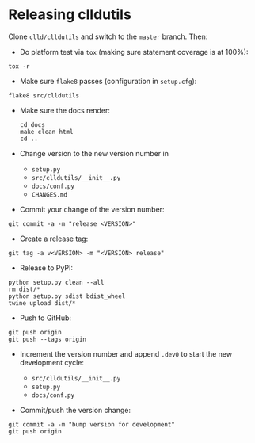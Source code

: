 
Releasing clldutils
===================

Clone `clld/clldutils` and switch to the `master` branch. Then:

- Do platform test via ``tox`` (making sure statement coverage is at 100%):
```shell
tox -r
```

- Make sure ``flake8`` passes (configuration in ``setup.cfg``):
```shell
flake8 src/clldutils
```

- Make sure the docs render:
  ```shell
  cd docs
  make clean html
  cd ..
  ```

- Change version to the new version number in
  - `setup.py`
  - `src/clldutils/__init__.py`
  - `docs/conf.py`
  - `CHANGES.md`

- Commit your change of the version number:
```shell
git commit -a -m "release <VERSION>"
```

- Create a release tag:
```shell
git tag -a v<VERSION> -m "<VERSION> release"
```

- Release to PyPI:
```shell
python setup.py clean --all
rm dist/*
python setup.py sdist bdist_wheel
twine upload dist/*
```

- Push to GitHub:
```shell
git push origin
git push --tags origin
```

- Increment the version number and append `.dev0` to start the new development cycle:
  - `src/clldutils/__init__.py`
  - `setup.py`
  - `docs/conf.py`

- Commit/push the version change:
```shell
git commit -a -m "bump version for development"
git push origin
```
